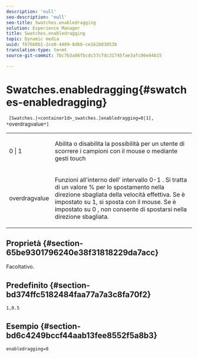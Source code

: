 ```yaml
---
description: 'null'
seo-description: 'null'
seo-title: Swatches.enabledragging
solution: Experience Manager
title: Swatches.enabledragging
topic: Dynamic media
uuid: f676b0b1-2ce0-4409-8db6-ce162b03053b
translation-type: tm+mt
source-git-commit: 7bc7b3a86fbcdc57cfdc31745fae3afc06e44b15

---
```



# Swatches.enabledragging{#swatches-enabledragging}

` [Swatches.|<containerId>_swatches.]enabledragging=0|1[, *`overdragvalue`*]`

<table id="table_B1363BFD20204093AAB326A1AB503B93"> 
 <tbody> 
  <tr> 
   <td> <p> <span class="codeph"> 0 | 1 </span> </p> </td> 
   <td> <p> Abilita o disabilita la possibilità per un utente di scorrere i campioni con il mouse o mediante gesti touch </p> </td> 
  </tr> 
  <tr> 
   <td> <p> <span class="codeph"> <span class="varname"> overdragvalue </span></span> </p> </td> 
   <td> <p> Funzioni all'interno dell' <span class="codeph"> intervallo 0-1 </span> . Si tratta di un valore <span class="codeph"> % </span> per lo spostamento nella direzione sbagliata della velocità effettiva. Se è impostato su <span class="codeph"> </span>1, si sposta con il mouse. Se è impostato su <span class="codeph"> 0 </span>, non consente di spostarsi nella direzione sbagliata. </p> </td> 
  </tr> 
 </tbody> 
</table>

## Proprietà {#section-65be9301796240e38f31818229da7acc}

Facoltativo.

## Predefinito {#section-bd374ffc5182484faa77a7a3c8fa70f2}

`1,0.5`

## Esempio {#section-bd6c4249bccf44aab13fee8552f5a8b3}

`enabledragging=0`
